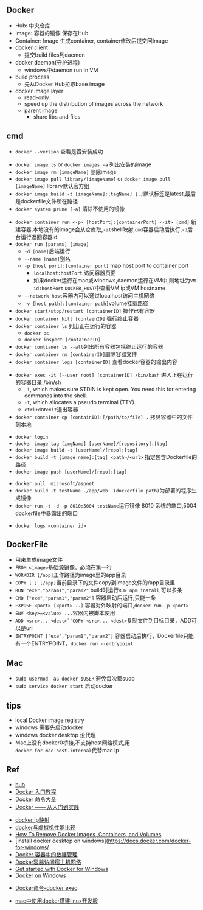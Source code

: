 ## Docker
+ Hub: 中央仓库 
+ Image: 容器的镜像 保存在Hub
+ Container: Image 生成container, container修改后提交回Image
+ docker client
	- 提交build files到daemon
+ docker daemon(守护进程)
	- windows中daemon run in VM
+ build process
	- 先从Docker Hub拉取base image
+ docker image layer
    - read-only
    - speed up the distribution of images across the network
    - parent image
        - share libs and files
## cmd
+ `docker --version`  查看是否安装成功

<!-- image -->
+ `docker image ls` or `docker images -a` 列出安装的image
+ `docker image rm [imageName]` 删除image
+ `docker image pull library/[imageName]` or `docker image pull [imageName]` library默认官方组
+ `docker image build -t [imageName]:[tagName] [.]`默认标签是latest,最后是dockerfile文件所在路径
+ `docker system prune [-a]` 清除不使用的镜像

<!-- container -->
+ `docker container run <-p> [hostPort]:[containerPort] <-it> [cmd]` 新建容器,本地没有的image会从仓库取,`-it`shell映射,`cmd`容器启动后执行,`-d`后台运行返回容器id
+ `docker run [params] [image]`
	- `-d [name]`后端运行
	- `--name [name]`别名
	- `-p [host port]:[container port]` map host port to container port
		- `localhost:hostPort` 访问容器页面
		- 如果docker运行在mac或windows,daemon运行在VM中,则地址为`VM id:hostPort` `DOCKER_HOST`中查看VM ip或VM hostname
	- `--network host`容器内可以通过localhost访问主机网络
	- `-v [host path]:[container path]`volume挂载路径
+ `docker start/stop/restart [containerID]` 操作已有容器
+ `docker container kill [containID]` 强行终止容器
+ `docker container ls` 列出正在运行的容器 
	- `docker ps`
	- `docker inspect [containerID]`
+ `docker contianer ls --all`列出所有容器包括终止运行的容器
+ `docker container rm [containerID]`删除容器文件
+ `docker container logs [containerID]` 查看docker容器的输出内容
<!-- 进入container -->
+ `docker exec -it [--user root] [containerID] /bin/bash` 进入正在运行的容器目录 /bin/sh
	- `-i`, which makes sure STDIN is kept open. You need this for entering commands into the shell.
	- `-t`, which allocates a pseudo terminal (TTY).
	- `ctrl+d`or`exit`退出容器
+ `docker container cp [containID]:[/path/to/file] .` 拷贝容器中的文件到本地

<!-- deploy -->
+ `docker login`
+ `docker image tag [imgName] [userName]/[repository]:[tag]`
+ `docker image build -t [userName]/[repo]:[tag]`
+ `docker build -t [image name]:[tag] <path>/<url>` 指定包含Dockerfile的路径
+ `docker image push [userName]/[repo]:[tag]`

<!-- practice -->
+ `docker pull  microsoft/aspnet`
+ `docker build -t testName ./app/web  (dockerfile path)`为部署的程序生成镜像
+ `docker run -t -d -p 8010:5004 testName`运行镜像  8010 系统的端口,5004 dockerfile中暴露出的端口


<!-- log -->
+ `docker logs <container id>`




## DockerFile
+ 用来生成image文件
+ `FROM <image>`基础源镜像，必须在第一行
+ `WORKDIR [/app]`工作路径为image里的app目录
+ `COPY [.] [/app]`当前目录下的文件copy到image文件的/app目录里
+ `RUN "exe","param1","param2"` build时运行`RUN npm install`,可以多条
+ `CMD ["exe","param1","param2"]` 容器启动后运行,只能一条
+ `EXPOSE <port> [<port>...]` 容器对外映射的端口,`docker run -p <port>`
+ `ENV <key>=<value> ...`容器内被脚本使用
+ `ADD <src>... <dest>``COPY <src>... <dest>`复制文件到目标目录，ADD可以是url
+ `ENTRYPOINT ["exe","param1","param2"]` 容器启动后执行，Dockerfile只能有一个ENTRYPOINT，`docker run --entrypoint`

## Mac
+ `sudo usermod -aG docker $USER` 避免每次都sudo
+ `sudo service docker start` 启动docker


## tips
+ local Docker image registry
+ windows 需要先启动docker
+ windows docker desktop 设代理
+ Mac上没有docker0桥接,不支持host网络模式,用`docker.for.mac.host.internal`代替mac ip

## Ref
+ [hub](https://hub.docker.com)
+ [Docker 入门教程](https://www.ruanyifeng.com/blog/2018/02/docker-tutorial.html)
+ [Docker 命令大全](http://www.runoob.com/docker/docker-command-manual.html)
+ [Docker —— 从入门到实践](https://yeasy.gitbooks.io/docker_practice/container/attach_exec.html)
<!-- other -->
+ [docker ip映射](https://www.cnblogs.com/brock0624/p/9788710.html)
+ [docker与虚拟机性能比较](http://blog.csdn.net/cbl709/article/details/43955687)
+ [How To Remove Docker Images, Containers, and Volumes](https://www.digitalocean.com/community/tutorials/how-to-remove-docker-images-containers-and-volumes)
+ [install docker desktop on windows](https://docs.docker.com/docker-for-windows/
+ [Docker 容器中的数据管理](https://www.jianshu.com/p/d7e5ea39cc39)
+ [Docker容器访问宿主机网络](https://jingsam.github.io/2018/10/16/host-in-docker.html)
+ [Get started with Docker for Windows](https://docs.docker.com/docker-for-windows/)
+ [Docker on Windows](https://docs.microsoft.com/en-us/virtualization/windowscontainers/manage-docker/configure-docker-daemon)
<!-- 命令 -->
+ [Docker命令-docker exec](https://www.jianshu.com/p/d858d3cfd427)

<!-- 技巧 -->
+ [mac中使用docker搭建linux开发服](https://www.jianshu.com/p/d26140d20cc0)
